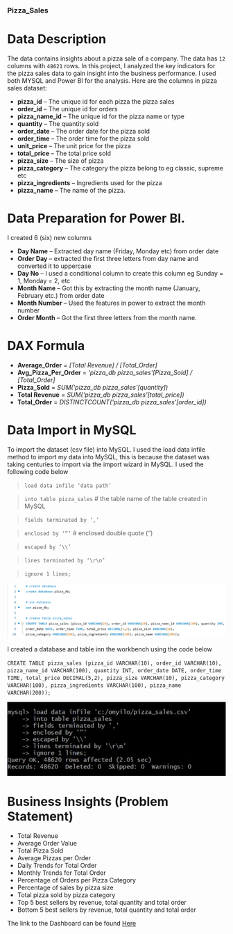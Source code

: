 ### Pizza_Sales

# Data Description
The data contains insights about a pizza sale of a company. The data has `12` columns with `48621` rows. In this project, I analyzed the key indicators for the pizza sales data to gain insight into the business performance. I used both MYSQL and Power BI for the analysis. Here are the columns in pizza sales dataset:
* **pizza_id** – The unique id for each pizza the pizza sales
* **order_id** – The unique id for orders	
* **pizza_name_id** – The unique id for the pizza name or type
* **quantity** – The quantity sold
* **order_date** – The order date for the pizza sold
* **order_time** – The order time for the pizza sold
* **unit_price** – The unit price for the pizza
* **total_price** – The total price sold
* **pizza_size** – The size of pizza
* **pizza_category** – The category the pizza belong to eg classic, supreme etc
* **pizza_ingredients** – Ingredients used for the pizza
* **pizza_name** – The name of the pizza.

# Data Preparation for Power BI.
I created 6 (six) new columns 
* **Day Name** – Extracted day name (Friday, Monday etc) from order date
* **Order Day** – extracted the first three letters from day name and converted it to uppercase
* **Day No** – I used a conditional column to create this column eg Sunday = 1, Monday = 2, etc
* **Month Name** – Got this by extracting the month name (January, February etc.) from order date
* **Month Number** – Used the features in power to extract the month number
* **Order Month** – Got the first three letters from the month name.
# DAX Formula
* **Average_Order** = *[Total Revenue] / [Total_Order]*
* **Avg_Pizza_Per_Order** = *'pizza_db pizza_sales'[Pizza_Sold] / [Total_Order]*
* **Pizza_Sold** = *SUM('pizza_db pizza_sales'[quantity])*
* **Total Revenue** = *SUM('pizza_db pizza_sales'[total_price])*
* **Total_Order** = *DISTINCTCOUNT('pizza_db pizza_sales'[order_id])*

# Data Import in MySQL
To import the dataset (csv file) into MySQL. I used the load data infile method to import my data into MySQL, this is because the dataset was taking centuries to import via the import wizard in MySQL. I used the following code below
> `load data infile ‘data path’`

> `into table pizza_sales` # the table name of the table created in MySQL

> `fields terminated by ‘,’`

> `enclosed by ‘”’` # enclosed double quote (“)

> `escaped by ‘\\’`

> `lines terminated by ‘\r\n’`

> `ignore 1 lines;`

![load data infile](https://github.com/Onyinye91-ctrl/Pizza_Sales/blob/main/bench.PNG) 

I created a database and table inn the workbench using the code below

`CREATE TABLE pizza_sales (pizza_id VARCHAR(10), order_id VARCHAR(10), pizza_name_id VARCHAR(100), quantity INT,
order_date DATE, order_time TIME, total_price DECIMAL(5,2), pizza_size VARCHAR(10),
pizza_category VARCHAR(100), pizza_ingredients VARCHAR(100), pizza_name VARCHAR(200));`

![Table](https://github.com/Onyinye91-ctrl/Pizza_Sales/blob/main/sql.jpeg)


# Business Insights (Problem Statement)
* Total Revenue
* Average Order Value
* Total Pizza Sold
* Average Pizzas per Order
* Daily Trends for Total Order
* Monthly Trends for Total Order
* Percentage of Orders per Pizza Category
* Percentage of sales by pizza size
* Total pizza sold by pizza category
* Top 5 best sellers by revenue, total quantity and total order
* Bottom 5 best sellers by revenue, total quantity and total order

The link to the Dashboard can be found [Here](https://app.powerbi.com/view?r=eyJrIjoiYjVkZjJjYTctMDQ4Yy00YjM1LTg2MWEtOTc4YmZlOWZlNmJmIiwidCI6IjlhNTliMTE1LTA4MzQtNGQ5Ni1hZjA3LTRkZjE0MzRjMzVmOSJ9)

